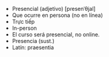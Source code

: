 - Presencial (adjetivo) [pɾesenˈθjal]
- Que ocurre en persona (no en línea)
- Trực tiếp
- In-person
- El curso será presencial, no online.
- Presencia (sust.)
- Latín: praesentia